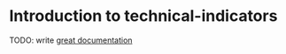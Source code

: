 # Introduction to technical-indicators

TODO: write [great documentation](http://jacobian.org/writing/what-to-write/)
